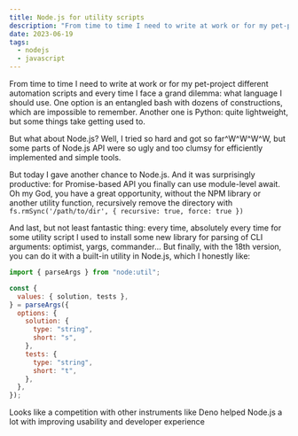 ```yaml
---
title: Node.js for utility scripts
description: "From time to time I need to write at work or for my pet-project different automation scripts and every time I face a grand dilemma: what language I should use. One option is an entangled bash with dozens of constructions, which are impossible to remember. Another one is Python: quite lightweight, but some things take getting used to."
date: 2023-06-19
tags:
  - nodejs
  - javascript
---
```


From time to time I need to write at work or for my pet-project different automation scripts and every time I face a grand dilemma: what language I should use. One option is an entangled bash with dozens of constructions, which are impossible to remember. Another one is Python: quite lightweight, but some things take getting used to.

But what about Node.js? Well, I tried so hard and got so far^W^W^W^W, but some parts of Node.js API were so ugly and too clumsy for efficiently implemented and simple tools.

But today I gave another chance to Node.js. And it was surprisingly productive: for Promise-based API you finally can use module-level await. Oh my God, you have a great opportunity, without the NPM library or another utility function, recursively remove the directory with `fs.rmSync('/path/to/dir', { recursive: true, force: true })`

And last, but not least fantastic thing: every time, absolutely every time for some utility script I used to install some new library for parsing of CLI arguments: optimist, yargs, commander... But finally, with the 18th version, you can do it with a built-in utility in Node.js, which I honestly like:

```javascript
import { parseArgs } from "node:util";

const {
  values: { solution, tests },
} = parseArgs({
  options: {
    solution: {
      type: "string",
      short: "s",
    },
    tests: {
      type: "string",
      short: "t",
    },
  },
});
```

Looks like a competition with other instruments like Deno helped Node.js a lot with improving usability and developer experience
